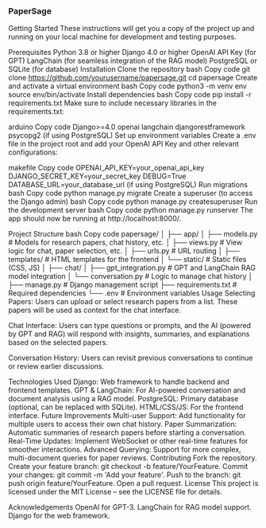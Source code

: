 ### PaperSage
Getting Started
These instructions will get you a copy of the project up and running on your local machine for development and testing purposes.

Prerequisites
Python 3.8 or higher
Django 4.0 or higher
OpenAI API Key (for GPT)
LangChain (for seamless integration of the RAG model)
PostgreSQL or SQLite (for database)
Installation
Clone the repository
bash
Copy code
git clone https://github.com/yourusername/papersage.git
cd papersage
Create and activate a virtual environment
bash
Copy code
python3 -m venv env
source env/bin/activate
Install dependencies
bash
Copy code
pip install -r requirements.txt
Make sure to include necessary libraries in the requirements.txt:

arduino
Copy code
Django>=4.0
openai
langchain
djangorestframework
psycopg2 (if using PostgreSQL)
Set up environment variables
Create a .env file in the project root and add your OpenAI API Key and other relevant configurations:

makefile
Copy code
OPENAI_API_KEY=your_openai_api_key
DJANGO_SECRET_KEY=your_secret_key
DEBUG=True
DATABASE_URL=your_database_url (if using PostgreSQL)
Run migrations
bash
Copy code
python manage.py migrate
Create a superuser (to access the Django admin)
bash
Copy code
python manage.py createsuperuser
Run the development server
bash
Copy code
python manage.py runserver
The app should now be running at http://localhost:8000/.

Project Structure
bash
Copy code
papersage/
│
├── app/
│   ├── models.py          # Models for research papers, chat history, etc.
│   ├── views.py           # View logic for chat, paper selection, etc.
│   ├── urls.py            # URL routing
│   ├── templates/         # HTML templates for the frontend
│   └── static/            # Static files (CSS, JS)
│
├── chat/
│   ├── gpt_integration.py  # GPT and LangChain RAG model integration
│   └── conversation.py     # Logic to manage chat history
│
├── manage.py              # Django management script
├── requirements.txt       # Required dependencies
└── .env                   # Environment variables
Usage
Selecting Papers: Users can upload or select research papers from a list. These papers will be used as context for the chat interface.

Chat Interface: Users can type questions or prompts, and the AI (powered by GPT and RAG) will respond with insights, summaries, and explanations based on the selected papers.

Conversation History: Users can revisit previous conversations to continue or review earlier discussions.

Technologies Used
Django: Web framework to handle backend and frontend templates.
GPT & LangChain: For AI-powered conversation and document analysis using a RAG model.
PostgreSQL: Primary database (optional, can be replaced with SQLite).
HTML/CSS/JS: For the frontend interface.
Future Improvements
Multi-user Support: Add functionality for multiple users to access their own chat history.
Paper Summarization: Automatic summaries of research papers before starting a conversation.
Real-Time Updates: Implement WebSocket or other real-time features for smoother interactions.
Advanced Querying: Support for more complex, multi-document queries for paper reviews.
Contributing
Fork the repository.
Create your feature branch: git checkout -b feature/YourFeature.
Commit your changes: git commit -m 'Add your feature'.
Push to the branch: git push origin feature/YourFeature.
Open a pull request.
License
This project is licensed under the MIT License – see the LICENSE file for details.

Acknowledgements
OpenAI for GPT-3.
LangChain for RAG model support.
Django for the web framework.
